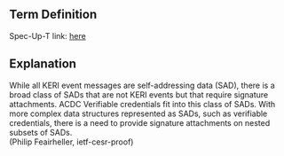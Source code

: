 ## Term Definition

Spec-Up-T link: <a href='https://weboftrust.github.io/WOT-terms/docs/glossary/self-addressing-data'>here</a>

## Explanation
While all KERI event messages are self-addressing data (SAD), there is a broad class of SADs that are not KERI events but that require signature attachments. ACDC Verifiable credentials fit into this class of SADs. With more complex data structures represented as SADs, such as verifiable credentials, there is a need to provide signature attachments on nested subsets of SADs.   
(Philip Feairheller, ietf-cesr-proof)
